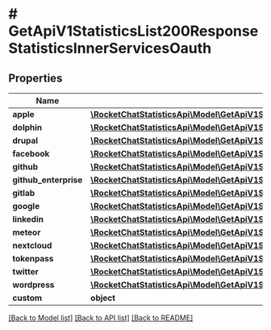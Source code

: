 # # GetApiV1StatisticsList200ResponseStatisticsInnerServicesOauth

## Properties

Name | Type | Description | Notes
------------ | ------------- | ------------- | -------------
**apple** | [**\RocketChatStatisticsApi\Model\GetApiV1StatisticsList200ResponseStatisticsInnerServicesOauthApple**](GetApiV1StatisticsList200ResponseStatisticsInnerServicesOauthApple.md) |  | [optional]
**dolphin** | [**\RocketChatStatisticsApi\Model\GetApiV1StatisticsList200ResponseStatisticsInnerServicesOauthApple**](GetApiV1StatisticsList200ResponseStatisticsInnerServicesOauthApple.md) |  | [optional]
**drupal** | [**\RocketChatStatisticsApi\Model\GetApiV1StatisticsList200ResponseStatisticsInnerServicesOauthApple**](GetApiV1StatisticsList200ResponseStatisticsInnerServicesOauthApple.md) |  | [optional]
**facebook** | [**\RocketChatStatisticsApi\Model\GetApiV1StatisticsList200ResponseStatisticsInnerServicesOauthApple**](GetApiV1StatisticsList200ResponseStatisticsInnerServicesOauthApple.md) |  | [optional]
**github** | [**\RocketChatStatisticsApi\Model\GetApiV1StatisticsList200ResponseStatisticsInnerServicesOauthApple**](GetApiV1StatisticsList200ResponseStatisticsInnerServicesOauthApple.md) |  | [optional]
**github_enterprise** | [**\RocketChatStatisticsApi\Model\GetApiV1StatisticsList200ResponseStatisticsInnerServicesOauthApple**](GetApiV1StatisticsList200ResponseStatisticsInnerServicesOauthApple.md) |  | [optional]
**gitlab** | [**\RocketChatStatisticsApi\Model\GetApiV1StatisticsList200ResponseStatisticsInnerServicesOauthApple**](GetApiV1StatisticsList200ResponseStatisticsInnerServicesOauthApple.md) |  | [optional]
**google** | [**\RocketChatStatisticsApi\Model\GetApiV1StatisticsList200ResponseStatisticsInnerServicesOauthApple**](GetApiV1StatisticsList200ResponseStatisticsInnerServicesOauthApple.md) |  | [optional]
**linkedin** | [**\RocketChatStatisticsApi\Model\GetApiV1StatisticsList200ResponseStatisticsInnerServicesOauthApple**](GetApiV1StatisticsList200ResponseStatisticsInnerServicesOauthApple.md) |  | [optional]
**meteor** | [**\RocketChatStatisticsApi\Model\GetApiV1StatisticsList200ResponseStatisticsInnerServicesOauthApple**](GetApiV1StatisticsList200ResponseStatisticsInnerServicesOauthApple.md) |  | [optional]
**nextcloud** | [**\RocketChatStatisticsApi\Model\GetApiV1StatisticsList200ResponseStatisticsInnerServicesOauthApple**](GetApiV1StatisticsList200ResponseStatisticsInnerServicesOauthApple.md) |  | [optional]
**tokenpass** | [**\RocketChatStatisticsApi\Model\GetApiV1StatisticsList200ResponseStatisticsInnerServicesOauthApple**](GetApiV1StatisticsList200ResponseStatisticsInnerServicesOauthApple.md) |  | [optional]
**twitter** | [**\RocketChatStatisticsApi\Model\GetApiV1StatisticsList200ResponseStatisticsInnerServicesOauthApple**](GetApiV1StatisticsList200ResponseStatisticsInnerServicesOauthApple.md) |  | [optional]
**wordpress** | [**\RocketChatStatisticsApi\Model\GetApiV1StatisticsList200ResponseStatisticsInnerServicesOauthApple**](GetApiV1StatisticsList200ResponseStatisticsInnerServicesOauthApple.md) |  | [optional]
**custom** | **object** |  | [optional]

[[Back to Model list]](../../README.md#models) [[Back to API list]](../../README.md#endpoints) [[Back to README]](../../README.md)
